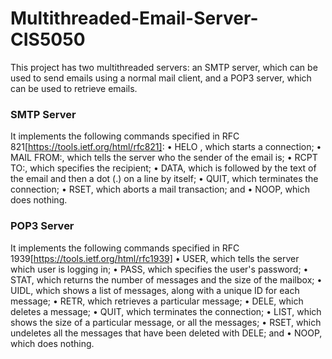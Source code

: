 # Multithreaded-Email-Server-CIS5050

This project has two multithreaded servers: an SMTP server, which can be used to send emails using a normal mail client, and a POP3 server, which can be used to retrieve emails. 

### SMTP Server

It implements the following commands specified in RFC 821[https://tools.ietf.org/html/rfc821]:
• HELO <domain>, which starts a connection;
• MAIL FROM:, which tells the server who the sender of the email is;
• RCPT TO:, which specifies the recipient;
• DATA, which is followed by the text of the email and then a dot (.) on a line by itself;
• QUIT, which terminates the connection;
• RSET, which aborts a mail transaction; and
• NOOP, which does nothing.

### POP3 Server 
It implements the following commands specified in RFC 1939[https://tools.ietf.org/html/rfc1939]
• USER, which tells the server which user is logging in;
• PASS, which specifies the user's password;
• STAT, which returns the number of messages and the size of the mailbox;
• UIDL, which shows a list of messages, along with a unique ID for each message;
• RETR, which retrieves a particular message;
• DELE, which deletes a message;
• QUIT, which terminates the connection;
• LIST, which shows the size of a particular message, or all the messages;
• RSET, which undeletes all the messages that have been deleted with DELE; and
• NOOP, which does nothing.
